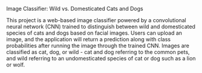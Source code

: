 Image Classifier: Wild vs. Domesticated Cats and Dogs

This project is a web-based image classifier powered by a convolutional neural network (CNN) trained to distinguish between wild and domesticated species of cats and dogs based on facial images. Users can upload an image, and the application will return a prediction along with class probabilities after running the image through the trained CNN. Images are classified as cat, dog, or wild - cat and dog referring to the common pets, and wild referring to an undomesticated species of cat or dog such as a lion or wolf.

